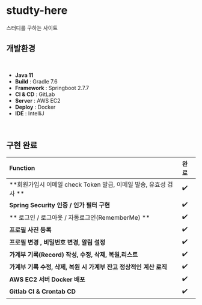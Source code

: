 # studty-here
스터디를 구하는 사이트
## 개발환경
<br>

- **Java 11**
- **Build** : Gradle 7.6
- **Framework** : Springboot 2.7.7
- **CI & CD** : GitLab
- **Server** : AWS EC2
- **Deploy** : Docker
- **IDE** : IntelliJ
<br>

## 구현 완료
**Function** | **완료** | 
:------------ | :-------------| 
**회원가입시 이메일 check Token 발급, 이메일 발송, 유효성 검사 ** | :heavy_check_mark: |  
**Spring Security 인증 / 인가 필터 구현** | :heavy_check_mark: |  
** 로그인 / 로그아웃 / 자동로그인(RememberMe) ** | :heavy_check_mark: |  
**프로필 사진 등록** | :heavy_check_mark: |  
**프로필 변경 , 비밀번호 변경, 알림 설정** | :heavy_check_mark: |  
**가계부 기록(Record) 작성, 수정, 삭제, 복원,리스트** | :heavy_check_mark: |  
**가계부 기록 수정, 삭제, 복원 시 가계부 잔고 정상적인 계산 로직** | :heavy_check_mark: | 
**AWS EC2 서버 Docker 배포** | :heavy_check_mark: |  
**Gitlab CI & Crontab CD** | :heavy_check_mark: 
